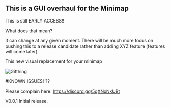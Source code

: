 
## This is a GUI overhaul for the Minimap

This is still EARLY ACCESS!! 

What does that mean? 

It can change at any given moment.
There will be much more focus on pushing this to a release candidate rather than adding XYZ feature (features will come later)

This new visual replacement for your minimap



![Gifthing](https://github.com/sbtoonz/BetterMap/raw/master/images/demogif.gif "Cool gif yo")

#KNOWN ISSUES!
??


Please complain here:
https://discord.gg/5gXNxNkUBt


V0.0.1 
Initial release.